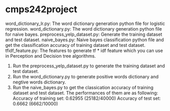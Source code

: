 # cmps242project
word_dictionary_lr.py: The word dictionary generation python file for logistic regression.
word_dictionary.py: The word dictionary generation python file for naive bayes.
preprocess_yelp_dataset.py: Generate the training dataset and test dataset.
naive_bayes.py: Naive bayes classification python file and get the classification accuracy of training dataset and test dataset.
tfidf_feature.py: The features to generate tf * idf feature which you can use in Perception and Decision tree algorithms. 

1. Run the preprocess_yelp_dataset.py to generate the training dataset and test dataset.
2. Run the word_dictionary.py to generate positive words dictionary and negtive words dictionary.
3. Run the naive_bayes.py to get the classication accuracy of training dataset and test dataset. The performances of them are as following:
Accuracy of training set: 0.62955 (25182/40000)
Accuracy of test set: 0.6662 (6662/10000)
